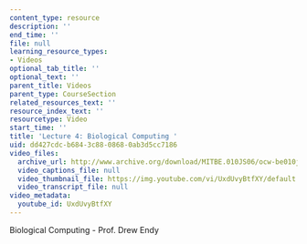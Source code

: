 ```yaml
---
content_type: resource
description: ''
end_time: ''
file: null
learning_resource_types:
- Videos
optional_tab_title: ''
optional_text: ''
parent_title: Videos
parent_type: CourseSection
related_resources_text: ''
resource_index_text: ''
resourcetype: Video
start_time: ''
title: 'Lecture 4: Biological Computing '
uid: dd427cdc-b684-3c88-0868-0ab3d5cc7186
video_files:
  archive_url: http://www.archive.org/download/MITBE.010JS06/ocw-be010j-16feb2006-220k.mp4
  video_captions_file: null
  video_thumbnail_file: https://img.youtube.com/vi/UxdUvyBtfXY/default.jpg
  video_transcript_file: null
video_metadata:
  youtube_id: UxdUvyBtfXY
---
```


Biological Computing - Prof. Drew Endy



